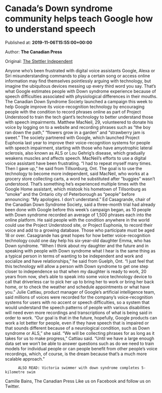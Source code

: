 
# Canada’s Down syndrome community helps teach Google how to understand speech

Published at: **2019-11-06T15:55:00+00:00**

Author: **The Canadian Press**

Original: [The Stettler Independent](https://www.stettlerindependent.com/trending-now/canadas-down-syndrome-community-helps-teach-google-how-to-understand-speech/)

Anyone who’s been frustrated with digital voice assistants Google, Alexa or Siri misunderstanding commands to play a certain song or access online information may find themselves pointlessly arguing with technology, but imagine the ubiquitous devices messing up every third word you say.
That’s what Google estimates people with Down syndrome experience because of speech difficulties associated with physiological differences in their mouths.
The Canadian Down Syndrome Society launched a campaign this week to help Google improve its voice-recognition technology by encouraging people with the condition to record phrases online as part of Project Understood to train the tech giant’s technology to better understand those with speech impairments.
Matthew MacNeil, 29, volunteered to donate his voice by logging on to a website and recording phrases such as ”the boy ran down the path,” “flowers grow in a garden” and “strawberry jam is sweet.”
The society partnered with Google, which launched Project Euphonia last year to improve their voice-recognition systems for people with speech impairment, starting with those who have amyotrophic lateral sclerosis, also known as ALS or Lou Gehrig’s disease, which gradually weakens muscles and affects speech.
MacNeil’s efforts to use a digital voice assistant have been frustrating.
“I had to repeat myself many times. Then I gave up,” he said from Tillsonburg, Ont.
The goal is to use the technology to become more independent, said MacNeil, who works at a grocery store collecting carts, a word he substituted after ”buggies” wasn’t understood.
That’s something he’s experienced multiple times with the Google Home assistant, which mistook his hometown of Tillsonburg as “smoke” and the Ontario city of Peterborough as “people” before announcing: “My apologies. I don’t understand.”
Ed Casagrande, chair of the Canadian Down Syndrome Society, said a three-month trial had already been done with Google before this week’s campaign began, as 10 people with Down syndrome recorded an average of 1,500 phrases each into the online platform.
He said people with the condition anywhere in the world could use the Project Understood site, or Project Euphonia, to record their voice and add to a growing database. Those who participate must be aged 18 or over.
Casagrande has great hopes for how better voice-recognition technology could one day help his six-year-old daughter Emma, who has Down syndrome.
“When I think about my daughter and the future and in speaking with people with Down syndrome what I hear is the same thing as a typical person in terms of wanting to be independent and work and socialize and have relationships,” he said from Guelph, Ont.
“I just feel that this technology will allow a person with Down syndrome to get one step closer to independence so that when my daughter is ready to work, 20 years from now, she’s able to speak into some voice technology device to call that driverless car to pick her up to bring her to work or bring her back home, or to check the weather and schedule appointments or what have you.”
Julie Cattiau, product manager of Google’s artificial intelligence team, said millions of voices were recorded for the company’s voice-recognition systems for users with no accent or speech difficulties, so a system that would understand the speech patterns of people with various disabilities will need even more recordings and transcriptions of what is being said in order to work.
“Our goal is that in the future, hopefully, Google products can work a lot better for people, even if they have speech that is impaired or that sounds different because of a neurological condition, such as Down syndrome or ALS,” she said.
“We will be collecting phrases for as long as it takes for us to make progress,” Cattiau said. “Until we have a large enough data set we won’t be able to answer questions such as do we need to train models for individual people or can people benefit from other people’s voice recordings, which, of course, is the dream because that’s a much more scalable approach.”

        
          ALSO READ: Victoria swimmer with down syndrome completes 5-kilometre swim
        
      
Camille Bains, The Canadian Press
Like us on Facebook and follow us on Twitter.

